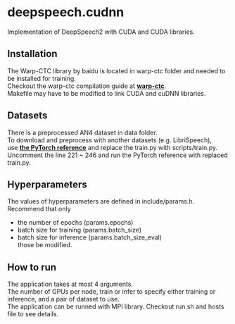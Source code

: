 # deepspeech.cudnn
Implementation of DeepSpeech2 with CUDA and CUDA libraries.

## Installation
The Warp-CTC library by baidu is located in warp-ctc folder and needed to be installed for training.  
Checkout the warp-ctc compilation guide at [**warp-ctc**](https://github.com/baidu-research/warp-ctc).  
Makefile may have to be modified to link CUDA and cuDNN libraries.  

## Datasets
There is a preprocessed AN4 dataset in data folder.  
To download and preprocess with another datasets (e.g. LibriSpeech),  
use [**the PyTorch reference**](https://github.com/SeanNaren/deepspeech.pytorch) and replace the train.py with scripts/train.py.  
Uncomment the line 221 ~ 246 and run the PyTorch reference with replaced train.py.  

## Hyperparameters
The values of hyperparameters are defined in include/params.h.  
Recommend that only
+ the number of epochs (params.epochs)
+ batch size for training (params.batch_size)
+ batch size for inference (params.batch_size_eval)  
those be modified.

## How to run
The application takes at most 4 arguments.  
The number of GPUs per node, train or infer to specify either training or inference, and a pair of dataset to use.  
The application can be runned with MPI library. Checkout run.sh and hosts file to see details.  

